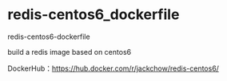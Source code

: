 # redis-centos6_dockerfile
redis-centos6-dockerfile

build a redis image based on centos6


DockerHub：https://hub.docker.com/r/jackchow/redis-centos6/
